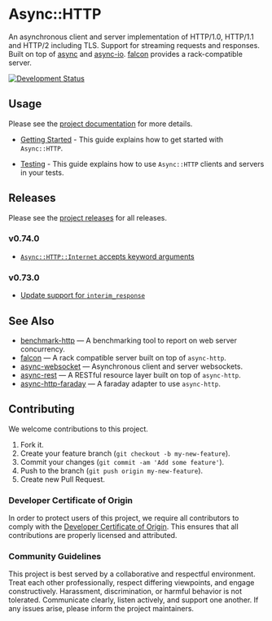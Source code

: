 # Async::HTTP

An asynchronous client and server implementation of HTTP/1.0, HTTP/1.1 and HTTP/2 including TLS. Support for streaming requests and responses. Built on top of [async](https://github.com/socketry/async) and [async-io](https://github.com/socketry/async-io). [falcon](https://github.com/socketry/falcon) provides a rack-compatible server.

[![Development Status](https://github.com/socketry/async-http/workflows/Test/badge.svg)](https://github.com/socketry/async-http/actions?workflow=Test)

## Usage

Please see the [project documentation](https://socketry.github.io/async-http/) for more details.

  - [Getting Started](https://socketry.github.io/async-http/guides/getting-started/index) - This guide explains how to get started with `Async::HTTP`.

  - [Testing](https://socketry.github.io/async-http/guides/testing/index) - This guide explains how to use `Async::HTTP` clients and servers in your tests.

## Releases

Please see the [project releases](https://socketry.github.io/async-http/releases/index) for all releases.

### v0.74.0

  - [`Async::HTTP::Internet` accepts keyword arguments](https://socketry.github.io/async-http/releases/index#async::http::internet-accepts-keyword-arguments)

### v0.73.0

  - [Update support for `interim_response`](https://socketry.github.io/async-http/releases/index#update-support-for-interim_response)

## See Also

  - [benchmark-http](https://github.com/socketry/benchmark-http) — A benchmarking tool to report on web server concurrency.
  - [falcon](https://github.com/socketry/falcon) — A rack compatible server built on top of `async-http`.
  - [async-websocket](https://github.com/socketry/async-websocket) — Asynchronous client and server websockets.
  - [async-rest](https://github.com/socketry/async-rest) — A RESTful resource layer built on top of `async-http`.
  - [async-http-faraday](https://github.com/socketry/async-http-faraday) — A faraday adapter to use `async-http`.

## Contributing

We welcome contributions to this project.

1.  Fork it.
2.  Create your feature branch (`git checkout -b my-new-feature`).
3.  Commit your changes (`git commit -am 'Add some feature'`).
4.  Push to the branch (`git push origin my-new-feature`).
5.  Create new Pull Request.

### Developer Certificate of Origin

In order to protect users of this project, we require all contributors to comply with the [Developer Certificate of Origin](https://developercertificate.org/). This ensures that all contributions are properly licensed and attributed.

### Community Guidelines

This project is best served by a collaborative and respectful environment. Treat each other professionally, respect differing viewpoints, and engage constructively. Harassment, discrimination, or harmful behavior is not tolerated. Communicate clearly, listen actively, and support one another. If any issues arise, please inform the project maintainers.
